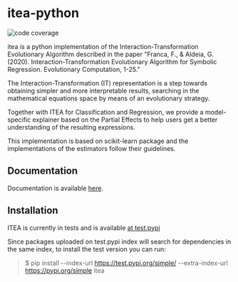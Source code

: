 # itea-python

![code coverage](https://galdeia.github.io/itea-python/_images/coverage.svg)

itea is a python implementation of the Interaction-Transformation Evolutionary
Algorithm described in the paper "Franca, F., & Aldeia, G. (2020).
Interaction-Transformation Evolutionary Algorithm for Symbolic Regression.
Evolutionary Computation, 1-25."

The Interaction-Transformation (IT) representation is a step towards obtaining
simpler and more interpretable results, searching in the mathematical
equations space by means of an evolutionary strategy.

Together with ITEA for Classification and Regression, we provide a
model-specific explainer based on the Partial Effects to help users get a
better understanding of the resulting expressions.

This implementation is based on scikit-learn package and the implementations
of the estimators follow their guidelines.

## Documentation

Documentation is available [here](https://galdeia.github.io/itea-python/).

## Installation

ITEA is currently in tests and is available [at test.pypi](https://test.pypi.org/project/itea)

Since packages uploaded on test.pypi index will search for dependencies in 
the same index, to install the test version you can run:

> $ pip install --index-url https://test.pypi.org/simple/ --extra-index-url https://pypi.org/simple itea

